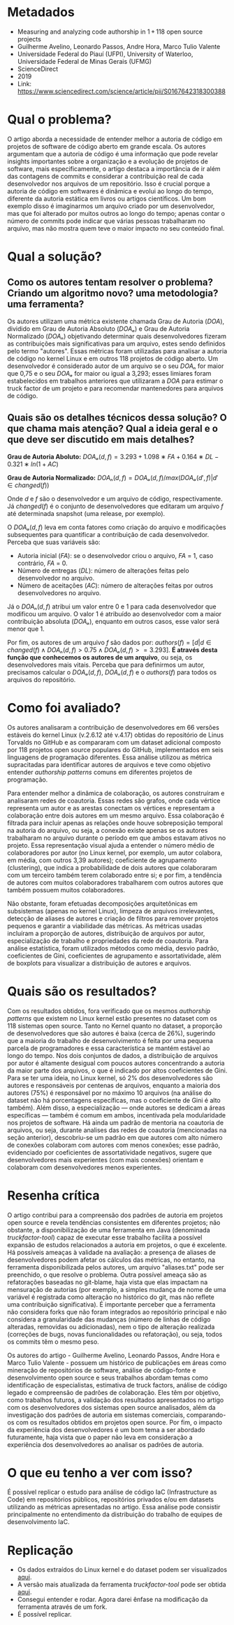 # Metadados

* Measuring and analyzing code authorship in 1 + 118 open source projects
* Guilherme Avelino, Leonardo Passos, Andre Hora, Marco Tulio Valente
* Universidade Federal do Piauí (UFPI), University of Waterloo, Universidade Federal de Minas Gerais (UFMG)
* ScienceDirect
* 2019
* Link: https://www.sciencedirect.com/science/article/pii/S0167642318300388

# Qual o problema?

O artigo aborda a necessidade de entender melhor a autoria de código em projetos de software de código aberto em grande escala. Os autores argumentam que a autoria de código é uma informação que pode revelar insights importantes sobre a organização e a evolução de projetos de software, mais especificamente, o artigo destaca a importância de ir além das contagens de commits e considerar a contribuição real de cada desenvolvedor nos arquivos de um repositório. Isso é crucial porque a autoria de código em softwares é dinâmica e evolui ao longo do tempo, diferente da autoria estática em livros ou artigos científicos. Um bom exemplo disso é imaginarmos um arquivo criado por um desenvolvedor, mas que foi alterado por muitos outros ao longo do tempo; apenas contar o número de commits pode indicar que várias pessoas trabalharam no arquivo, mas não mostra quem teve o maior impacto no seu conteúdo final.

# Qual a solução?

## Como os autores tentam resolver o problema? Criando um algoritmo novo? uma metodologia? uma ferramenta? 

Os autores utilizam uma métrica existente chamada Grau de Autoria ($DOA$), dividido em Grau de Autoria Absoluto ($DOAₐ$) e Grau de Autoria Normalizado ($DOAₙ$) objetivando determinar quais desenvolvedores fizeram as contribuições mais significativas para um arquivo, estes sendo definidos pelo termo "autores". Essas métricas foram utilizadas para analisar a autoria de código no kernel Linux e em outros 118 projetos de código aberto. Um desenvolvedor é considerado autor de um arquivo se o seu $DOAₙ$ for maior que 0,75 e o seu $DOAₐ$ for maior ou igual a 3,293; esses limiares foram estabelecidos em trabalhos anteriores que utilizaram a $DOA$ para estimar o truck factor de um projeto e para recomendar mantenedores para arquivos de código.

## Quais são os detalhes técnicos dessa solução? O que chama mais atenção? Qual a ideia geral e o que deve ser discutido em mais detalhes?

**Grau de Autoria Aboluto:**
$DOAₐ(d, f) = 3.293 + 1.098 ∗ FA + 0.164 ∗ DL − 0.321 ∗ ln(1 + AC)$

**Grau de Autoria Normalizado:**
$DOAₙ (d, f) = DOAₐ (d, f)/max({DOAₐ (d', f) | d' ∈ changed(f)})$

Onde $d$ e $f$ são o desenvolvedor e um arquivo de código, respectivamente. Já $changed(f)$ é o conjunto de desenvolvedores que editaram um arquivo $f$ até determinada snapshot (uma release, por exemplo).

O $DOAₐ(d,f)$ leva em conta fatores como criação do arquivo e modificações subsequentes para quantificar a contribuição de cada desenvolvedor. Perceba que suas variáveis são:
* Autoria inicial ($FA$): se o desenvolvedor criou o arquivo, $FA$ = 1, caso contrário, $FA$ = 0.
* Número de entregas ($DL$): número de alterações feitas pelo desenvolvedor no arquivo.
* Número de aceitações ($AC$): número de alterações feitas por outros desenvolvedores no arquivo.

Já o $DOAₙ(d, f)$ atribui um valor entre 0 e 1 para cada desenvolvedor que modificou um arquivo. O valor 1 é atribuído ao desenvolvedor com a maior contribuição absoluta ($DOAₐ$), enquanto em outros casos, esse valor será menor que 1.

Por fim, os autores de um arquivo $f$ são dados por: $authors(f) = [d | d ∈ changed(f) ∧ DOAₙ(d, f) > 0.75 ∧ DOAₐ(d,f) >= 3.293]$. **É através desta função que conhecemos os autores de um arquivo**, ou seja, os desenvolvedores mais vitais. Perceba que para definirmos um autor, precisamos calcular o $DOAₐ(d,f)$, $DOAₙ(d, f)$ e o $authors(f)$ para todos os arquivos do repositório.

# Como foi avaliado?

Os autores analisaram a contribuição de desenvolvedores em 66 versões estáveis do kernel Linux (v.2.6.12 até v.4.17) obtidas do repositório de Linus Torvalds no GitHub e as compararam com um dataset adicional composto por 118 projetos open source populares do GitHub, implementados em seis linguagens de programação diferentes. Essa análise utilizou as métrica supracitadas para identificar autores de arquivos e teve como objetivo entender *authorship patterns* comuns em diferentes projetos de programação.

Para entender melhor a dinâmica de colaboração, os autores construíram e analisaram redes de coautoria. Essas redes são grafos, onde cada vértice representa um autor e as arestas conectam os vértices e representam a colaboração entre dois autores em um mesmo arquivo. Essa colaboração é filtrada para incluir apenas as relações onde houve sobreposição temporal na autoria do arquivo, ou seja, a conexão existe apenas se os autores trabalharam no arquivo durante o período em que ambos estavam ativos no projeto. Essa representação visual ajuda a entender o número médio de colaboradores por autor (no Linux kernel, por exemplo, um autor colabora, em média, com outros 3,39 autores); coeficiente de agrupamento (clustering), que indica a probabilidade de dois autores que colaboraram com um terceiro também terem colaborado entre si; e por fim, a tendência de autores com muitos colaboradores trabalharem com outros autores que também possuem muitos colaboradores.

Não obstante, foram efetuadas decomposições arquitetônicas em subsistemas (apenas no kernel Linux), limpeza de arquivos irrelevantes, detecção de aliases de autores e criação de filtros para remover projetos pequenos e garantir a viabilidade das métricas. As métricas usadas incluíram a proporção de autores, distribuição de arquivos por autor, especialização de trabalho e propriedades da rede de coautoria. Para análise estatística, foram utilizados métodos como média, desvio padrão, coeficientes de Gini, coeficientes de agrupamento e assortatividade, além de boxplots para visualizar a distribuição de autores e arquivos.

# Quais são os resultados?

Com os resultados obtidos, fora verificado que os mesmos *authorship patterns* que existem no Linux kernel estão presentes no dataset com os 118 sistemas open source. Tanto no Kernel quanto no dataset, a proporção de desenvolvedores que são autores é baixa (cerca de 26%), sugerindo que a maioria do trabalho de desenvolvimento é feita por uma pequena parcela de programadores e essa característica se mantém estável ao longo do tempo. Nos dois conjuntos de dados, a distribuição de arquivos por autor é altamente desigual com poucos autores concentrando a autoria da maior parte dos arquivos, o que é indicado por altos coeficientes de Gini. Para se ter uma ideia, no Linux kernel, só 2% dos desenvolvedores são autores e responsáveis por centenas de arquivos, enquanto a maioria dos autores (75%) é responsável por no máximo 10 arquivos (na análise do dataset não há porcentagens específicas, mas o coeficiente de Gini é alto também). Além disso, a especialização — onde autores se dedicam a áreas específicas — também é comum em ambos, incentivada pela modularidade nos projetos de software. Há ainda um padrão de mentoria na coautoria de arquivos, ou seja, durante analises das redes de coautoria (mencionadas na seção anterior), descobriu-se um padrão em que autores com alto número de conexões colaboram com autores com menos conexões; esse padrão, evidenciado por coeficientes de assortatividade negativos, sugere que desenvolvedores mais experientes (com mais conexões) orientam e colaboram com desenvolvedores menos experientes.

# Resenha crítica

O artigo contribui para a compreensão dos padrões de autoria em projetos open source e revela tendências consistentes em diferentes projetos; não obstante, a disponibilização de uma ferramenta em Java (denominada *truckfactor-tool*) capaz de executar esse trabalho facilita a possível expansão de estudos relacionados a autoria em projetos, o que é excelente. Há possíveis ameaças à validade na avaliação: a presença de aliases de desenvolvedores podem afetar os cálculos das métricas, no entanto, na ferramenta disponibilizada pelos autores, um arquivo "aliases.txt" pode ser preenchido, o que resolve o problema. Outra possível ameaça são as refatorações baseadas no git-blame, haja vista que elas impactam na mensuração de autorias (por exemplo, a simples mudança de nome de uma variável é registrada como alteração no histórico do git, mas não reflete uma contribuição significativa). É importante perceber que a ferramenta não considera forks que não foram integrados ao repositório principal e não considera a granularidade das mudanças (número de linhas de código alteradas, removidas ou adicionadas), nem o tipo de alteração realizada (correções de bugs, novas funcionalidades ou refatoração), ou seja, todos os commits têm o mesmo peso.

Os autores do artigo - Guilherme Avelino, Leonardo Passos, Andre Hora e Marco Tulio Valente - possuem um histórico de publicações em áreas como mineração de repositórios de software, análise de código-fonte e desenvolvimento open source e seus trabalhos abordam temas como identificação de especialistas, estimativa de truck factors, análise de código legado e compreensão de padrões de colaboração. Eles têm por objetivo, como trabalhos futuros, a validação dos resultados apresentados no artigo com os desenvolvedores dos sistemas open source analisados, além da investigação dos padrões de autoria em sistemas comerciais, comparando-os com os resultados obtidos em projetos open source. Por fim, o impacto da experiência dos desenvolvedores é um bom tema a ser abordado futuramente, haja vista que o paper não leva em consideração a experiência dos desenvolvedores ao analisar os padrões de autoria.

# O que eu tenho a ver com isso?

É possível replicar o estudo para análise de código IaC (Infrastructure as Code) em repositórios públicos, repositórios privados e/ou em datasets utilizando as métricas apresentadas no artigo. Essa análise pode consistir principalmente no entendimento da distribuição do trabalho de equipes de desenvolvimento IaC.

# Replicação

* Os dados extraídos do Linux kernel e do dataset podem ser visualizados [aqui](https://github.com/gavelino/scp_data/tree/master/data).
* A versão mais atualizada da ferramenta *truckfactor-tool* pode ser obtida [aqui](https://github.com/aserg-ufmg/Truck-Factor/releases/tag/v1.2).
* Consegui entender e rodar. Agora darei ênfase na modificação da ferramenta através de um fork.
* É possível replicar.
